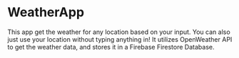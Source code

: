 # WeatherApp
This app get the weather for any location based on your input. You can also just use your location without typing anything in! It utilizes OpenWeather API to get the weather data,
and stores it in a Firebase Firestore Database. 
